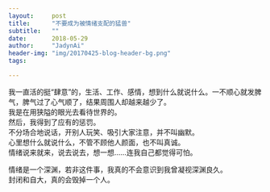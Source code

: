 ```yaml
---
layout:     post
title:      "不要成为被情绪支配的猛兽"
subtitle:   ""
date:       2018-05-29
author:     "JadynAi"
header-img: "img/20170425-blog-header-bg.png"
tags:

---
```

我一直活的挺“肆意”的，生活、工作、感情，想到什么就说什么。一不顺心就发脾气，脾气过了心气顺了，结果周围人却越来越少了。<br>我是在用狭隘的眼光去看待世界的。<br>然后，我得到了应有的惩罚。<br>
不分场合地说话，开别人玩笑、吸引大家注意，并不叫幽默。<br>心里想什么就说什么，不管不顾他人颜面，也不叫真诚。<br>情绪说来就来，说去说去，想一想……连我自己都觉得可怕。

情绪是一个深渊，若非这件事，我真的不会意识到我曾凝视深渊良久。<br>封闭和自大，真的会毁掉一个人。
